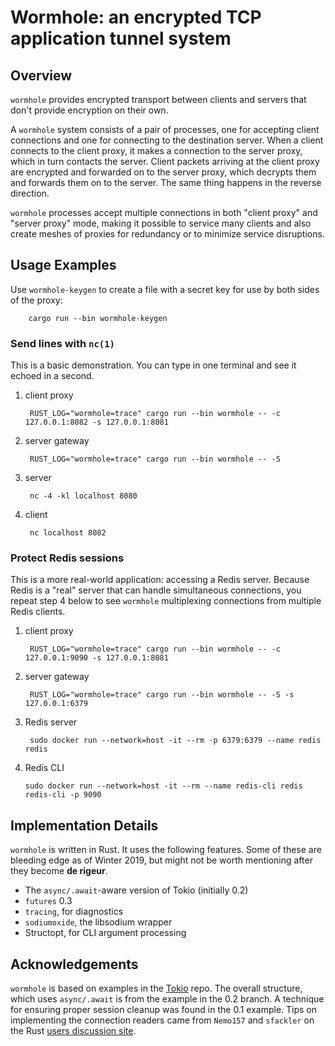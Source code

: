 # Wormhole: an encrypted TCP application tunnel system

## Overview

`wormhole` provides encrypted transport between clients and servers
that don't provide encryption on their own.

A `wormhole` system consists of a pair of processes, one for accepting
client connections and one for connecting to the destination server.
When a client connects to the client proxy, it makes a connection
to the server proxy, which in turn contacts the server. Client
packets arriving at the client proxy are encrypted and forwarded
on to the server proxy, which decrypts them and forwards them
on to the server. The same thing happens in the reverse direction.

`wormhole` processes accept multiple connections in both "client proxy"
and "server proxy" mode, making it possible to service many clients and
also create meshes of proxies for redundancy or to minimize service
disruptions.

## Usage Examples

Use `wormhole-keygen` to create a file with a secret key for use by both
sides of the proxy:

        cargo run --bin wormhole-keygen

### Send lines with `nc(1)`

This is a basic demonstration. You can type in one terminal and see it echoed
in a second.

1. client proxy

        RUST_LOG="wormhole=trace" cargo run --bin wormhole -- -c 127.0.0.1:8082 -s 127.0.0.1:8081

2. server gateway

        RUST_LOG="wormhole=trace" cargo run --bin wormhole -- -S

3. server

        nc -4 -kl localhost 8080

4. client

        nc localhost 8082

### Protect Redis sessions

This is a more real-world application: accessing a Redis server. Because Redis is
a "real" server that can handle simultaneous connections, you repeat step 4 below
to see `wormhole` multiplexing connections from multiple Redis clients.

1. client proxy

        RUST_LOG="wormhole=trace" cargo run --bin wormhole -- -c 127.0.0.1:9090 -s 127.0.0.1:8081

2. server gateway

        RUST_LOG="wormhole=trace" cargo run --bin wormhole -- -S -s 127.0.0.1:6379

3. Redis server

        sudo docker run --network=host -it --rm -p 6379:6379 --name redis redis

4. Redis CLI

       sudo docker run --network=host -it --rm --name redis-cli redis redis-cli -p 9090

## Implementation Details

`wormhole` is written in Rust. It uses the following features. Some of these are
bleeding edge as of Winter 2019, but might not be worth mentioning after they
become __de rigeur__.

* The `async/.await`-aware version of Tokio (initially 0.2)
* `futures` 0.3
* `tracing`, for diagnostics
* `sodiumoxide`, the libsodium wrapper
* Structopt, for CLI argument processing

## Acknowledgements

`wormhole` is based on examples in the [Tokio](https://github.com/tokio-rs/tokio)
repo. The overall structure, which uses `async/.await` is from the example in the
0.2 branch. A technique for ensuring proper session cleanup was found in the 0.1
example. Tips on implementing the connection readers came from `Nemo157` and
`sfackler` on the Rust [users discussion site](https://users.rust-lang.org).
